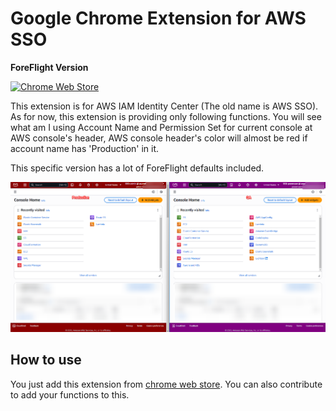 # Google Chrome Extension for AWS SSO

**ForeFlight Version**

[![Chrome Web Store](https://img.shields.io/chrome-web-store/v/ejjegcnihofdahmbbhekhkcnpflljeej.svg)](https://INSERT-LINK-HERE?utm_source=github)

This extension is for AWS IAM Identity Center (The old name is AWS SSO). As for now, this extension is providing only following functions.
You will see what am I using Account Name and Permission Set for current console at AWS console's header, AWS console header's color will almost be red if account name has 'Production' in it.

This specific version has a lot of ForeFlight defaults included.

![ss_dev.png](screenshots/awssso.png)

## How to use

You just add this extension from [chrome web store](https://INSERT-LINK-HERE?utm_source=github).
You can also contribute to add your functions to this.
